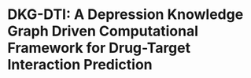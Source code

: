 <h1>DKG-DTI: A Depression Knowledge Graph Driven Computational Framework for Drug-Target Interaction Prediction</h1>
